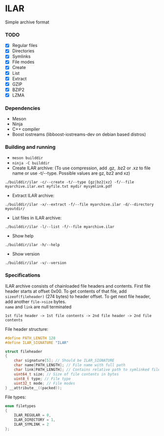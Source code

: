 # ILAR
Simple archive format

### TODO
- [x] Regular files
- [x] Directories
- [x] Symlinks
- [x] File modes
- [x] Create
- [x] List
- [x] Extract
- [x] GZIP
- [x] BZIP2
- [x] LZMA

### Dependencies
* Meson
* Ninja
* C++ compiler
* Boost iostreams (libboost-iostreams-dev on debian based distros)

### Building and running
* ``meson builddir``
* ``ninja -C builddir``
* Create ILAR archive: (To use compression, add .gz, .bz2 or .xz to file name or use -t/--type. Possible values are gz, bz2 and xz)
```
./builddir/ilar -c/--create -t/--type {gz|bz2|xz} -f/--file myarchive.ilar.ext myfile.txt mydir mysymlink.pdf
```
* Extract ILAR archive:
```
./builddir/ilar -x/--extract -f/--file myarchive.ilar -d/--directory myoutdir/
```
* List files in ILAR archive:
```
./builddir/ilar -l/--list -f/--file myarchive.ilar
```
* Show help
```
./builddir/ilar -h/--help
```
* Show version
```
./builddir/ilar -v/--version
```

### Specifications
ILAR archive consists of chainloaded file headers and contents. First file header starts at offset 0x00. To get contents of that file, add ``sizeof(fileheader)`` (274 bytes) to header offset. To get next file header, add another ``file->size`` bytes.\
``name`` and ``link`` are null terminated
```
1st file header -> 1st file contents -> 2nd file header -> 2nd file contents
```
File header structure:
```c
#define PATH_LENGTH 128
#define ILAR_SIGNATURE "ILAR"

struct fileheader
{
    char signature[5]; // Should be ILAR_SIGNATURE
    char name[PATH_LENGTH]; // File name with full path
    char link[PATH_LENGTH]; // Contains relative path to symlinked file
    uint64_t size; // Size of file contents in bytes
    uint8_t type; // File type
    uint32_t mode; // File modes
} __attribute__((packed));
```
File types:
```c
enum filetypes
{
    ILAR_REGULAR = 0,
    ILAR_DIRECTORY = 1,
    ILAR_SYMLINK = 2
};
```
